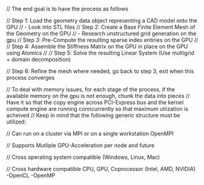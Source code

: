 ﻿

// The end goal is to have the process as follows

// Step 1: Load the geometry data object representing a CAD model onto the GPU
	// - Look into STL files
// Step 2: Create a Base Finite Element Mesh of the Geometry on the GPU
	// - Research unstructured grid generation on the gpu
// Step 3: Pre-Compute the resulting sparse index entiries on the GPU
	// 
// Step 4: Assemble the Stiffness Matrix on the GPU in place on the GPU using Atomics
	//
// Step 5: Solve the resulting Linear System (Use multigrid + domain decomposition)

// Step 6: Refine the mesh where needed, go back to step 3, exit when this process converges

// To deal with memory issues, for each stage of the process, if the available memory on the gpu is not enough, chunk the data into pieces
// Have it so that the copy engine across PCI-Express bus and the kernel compute engine are running conncurrently so that maximum utiization is acheived
// Keep in mind that the following generic structure must be utilized:

// Can run on a cluster via MPI or on a single workstation OpenMPI

// Supports Mutliple GPU-Acceleration per node and future

// Cross operating system compatible (Windows, Linux, Mac)

// Cross hardware compatible CPU, GPU, Coprocessor (Intel, AMD, NVIDIA) -OpenCL -OpenMP
